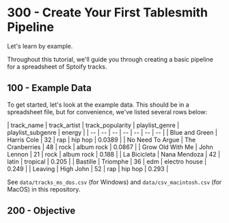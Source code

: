 # 300 - Create Your First Tablesmith Pipeline

Let's learn by example.

Throughout this tutorial, we'll guide you through creating a basic pipeline for a spreadsheet of Sptoify tracks.

## 100 - Example Data

To get started, let's look at the example data. This should be in a spreadsheet file, but for convenience, we've listed several rows below:

| track_name | track_artist | track_popularity | playlist_genre | playlist_subgenre | energy |
| -- | -- | -- | -- | -- | -- | -- |
| Blue and Green | Harris Cole | 32 | rap | hip hop | 0.0389 |
| No Need To Argue | The Cranberries | 48 | rock | album rock | 0.0867 |
| Grow Old With Me | John Lennon | 21 | rock | album rock | 0.188 |
| La Bicicleta | Nana Mendoza | 42 | latin | tropical | 0.205 |
| Bastille | Triomphe | 36 | edm | electro house | 0.249 |
| Leaving | High John | 52 | rap | hip hop | 0.293 |

See ```data/tracks_ms_dos.csv``` (for Windows) and ```data/csv_macintosh.csv``` (for MacOS) in this repository.

## 200 - Objective
